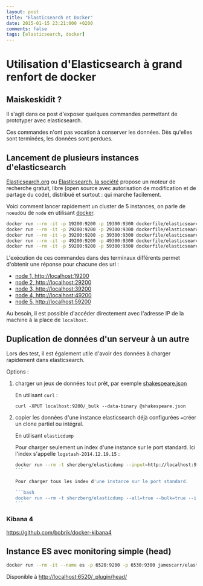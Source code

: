 ```yaml
---
layout: post
title: "Elasticsearch et Docker"
date: 2015-01-15 23:21:000 +0200
comments: false
tags: [elasticsearch, docker]
---
```


# Utilisation d'Elasticsearch à grand renfort de docker

## Maiskeskidit ?

Il s'agit dans ce post d'exposer quelques commandes permettant de prototyper avec elasticsearch.

Ces commandes n'ont pas vocation à conserver les données.
Dès qu'elles sont terminées, les données sont perdues.

## Lancement de plusieurs instances d'elasticsearch

[Elasticsearch.org](http://www.elasticsearch.org) ou [Elasticsearch, la société](http://www.elasticsearch.com) propose un moteur de recherche gratuit, libre (open source avec autorisation de modification et de partage du code), distribué et surtout : qui marche facilement.

Voici comment lancer rapidement un cluster de 5 instances, on parle de `noeud`ou de `node` en utilisant [docker](http://www.docker.io).

```bash
docker run --rm -it -p 19200:9200 -p 19300:9300 dockerfile/elasticsearch 
docker run --rm -it -p 29200:9200 -p 29300:9300 dockerfile/elasticsearch 
docker run --rm -it -p 39200:9200 -p 39300:9300 dockerfile/elasticsearch
docker run --rm -it -p 49200:9200 -p 49300:9300 dockerfile/elasticsearch
docker run --rm -it -p 59200:9200 -p 59300:9300 dockerfile/elasticsearch
```

L'exécution de ces commandes dans des terminaux différents permet d'obtenir une réponse pour chacune des url :

* [node 1, http://localhost:19200](http://localhost:19200)
* [node 2, http://localhost:29200](http://localhost:29200)
* [node 3, http://localhost:39200](http://localhost:39200)
* [node 4, http://localhost:49200](http://localhost:49200)
* [node 5, http://localhost:59200](http://localhost:59200)

Au besoin, il est possible d'accéder directement avec l'adresse IP de la machine à la place de `localhost`.

## Duplication de données d'un serveur à un autre

Lors des test, il est également utile d'avoir des données à charger rapidement dans elasticsearch.

Options : 

1. charger un jeux de données tout prêt, par exemple [shakespeare.json](http://www.elasticsearch.org/guide/en/kibana/current/using-kibana-for-the-first-time.html)

	En utilisant `curl` :
	
	```
	curl -XPUT localhost:9200/_bulk --data-binary @shakespeare.json
	```
1. copier les données d'une instance elasticsearch déjà configurées `=`créer un clone partiel ou intégral.

	En utilisant `elasticdump`

	Pour charger seulement un index d'une instance sur le port standard. Ici l'index s'appelle `logstash-2014.12.19.15` :
 
	````bash
	docker run --rm -t sherzberg/elasticdump --input=http://localhost:9200/logstash-2014.12.19.15 --output=http://localhost:29200/logstash-2014.12.19.15
	```

	Pour charger tous les index d'une instance sur le port standard.

	```bash
	docker run --rm -t sherzberg/elasticdump --all=true --bulk=true --input=http://localhost:9200 --output=http://localhost:29200
	```


### Kibana 4

https://github.com/bobrik/docker-kibana4


## Instance ES avec monitoring simple (head)

```bash
docker run --rm -it --name es -p 6520:9200 -p 6530:9300 jamescarr/elasticsearch-head
```

Disponible à [http://localhost:6520/_plugin/head/](http://localhost:6520/_plugin/head/)
